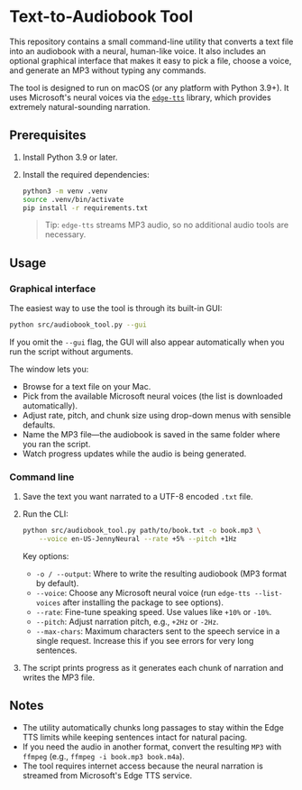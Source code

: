 # Text-to-Audiobook Tool

This repository contains a small command-line utility that converts a text file into an audiobook with a neural, human-like voice.
It also includes an optional graphical interface that makes it easy to pick a file, choose a voice, and generate an MP3 without
typing any commands.

The tool is designed to run on macOS (or any platform with Python 3.9+). It uses Microsoft's neural voices via the [`edge-tts`](https://github.com/rany2/edge-tts) library, which provides extremely natural-sounding narration.

## Prerequisites

1. Install Python 3.9 or later.
2. Install the required dependencies:

   ```bash
   python3 -m venv .venv
   source .venv/bin/activate
   pip install -r requirements.txt
   ```

   > Tip: `edge-tts` streams MP3 audio, so no additional audio tools are necessary.

## Usage

### Graphical interface

The easiest way to use the tool is through its built-in GUI:

```bash
python src/audiobook_tool.py --gui
```

If you omit the `--gui` flag, the GUI will also appear automatically when you run the script without arguments.

The window lets you:

* Browse for a text file on your Mac.
* Pick from the available Microsoft neural voices (the list is downloaded automatically).
* Adjust rate, pitch, and chunk size using drop-down menus with sensible defaults.
* Name the MP3 file—the audiobook is saved in the same folder where you ran the script.
* Watch progress updates while the audio is being generated.

### Command line

1. Save the text you want narrated to a UTF-8 encoded `.txt` file.
2. Run the CLI:

   ```bash
   python src/audiobook_tool.py path/to/book.txt -o book.mp3 \
       --voice en-US-JennyNeural --rate +5% --pitch +1Hz
   ```

   Key options:

   * `-o / --output`: Where to write the resulting audiobook (MP3 format by default).
   * `--voice`: Choose any Microsoft neural voice (run `edge-tts --list-voices` after installing the package to see options).
   * `--rate`: Fine-tune speaking speed. Use values like `+10%` or `-10%`.
   * `--pitch`: Adjust narration pitch, e.g., `+2Hz` or `-2Hz`.
   * `--max-chars`: Maximum characters sent to the speech service in a single request. Increase this if you see errors for very long sentences.

3. The script prints progress as it generates each chunk of narration and writes the MP3 file.

## Notes

* The utility automatically chunks long passages to stay within the Edge TTS limits while keeping sentences intact for natural pacing.
* If you need the audio in another format, convert the resulting `MP3` with `ffmpeg` (e.g., `ffmpeg -i book.mp3 book.m4a`).
* The tool requires internet access because the neural narration is streamed from Microsoft's Edge TTS service.

